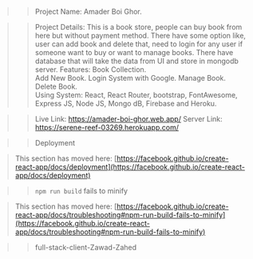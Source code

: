 >> Project Name: Amader Boi Ghor.


>> Project Details: This is a book store, people can buy book from here but without payment method. There have some option like, user can add book and delete that, need to login for any user if someone want to buy or want to manage books. 
There have database that will take the data from UI and store in mongodb server. 
>> Features: 
> Book Collection.   
> Add New Book. 
> Login System with Google. 
> Manage Book. 
> Delete Book.  
>> Using System: React, React Router, bootstrap, FontAwesome, Express JS, Node JS, Mongo dB, Firebase and Heroku.  

>> Live Link: https://amader-boi-ghor.web.app/
>> Server Link: https://serene-reef-03269.herokuapp.com/



>> Deployment

> This section has moved here: [https://facebook.github.io/create-react-app/docs/deployment](https://facebook.github.io/create-react-app/docs/deployment)

>> `npm run build` fails to minify

> This section has moved here: [https://facebook.github.io/create-react-app/docs/troubleshooting#npm-run-build-fails-to-minify](https://facebook.github.io/create-react-app/docs/troubleshooting#npm-run-build-fails-to-minify)

>> full-stack-client-Zawad-Zahed
